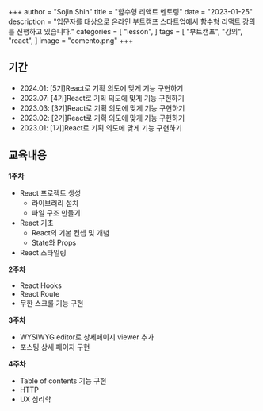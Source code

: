 +++
author = "Sojin Shin"
title = "함수형 리액트 멘토링"
date = "2023-01-25"
description = "입문자를 대상으로 온라인 부트캠프 스타트업에서 함수형 리액트 강의를 진행하고 있습니다."
categories = [
"lesson",
]
tags = [
"부트캠프",
"강의",
"react",
]
image = "comento.png"
+++

## 기간
- 2024.01: [5기]React로 기획 의도에 맞게 기능 구현하기
- 2023.07: [4기]React로 기획 의도에 맞게 기능 구현하기
- 2023.03: [3기]React로 기획 의도에 맞게 기능 구현하기
- 2023.02: [2기]React로 기획 의도에 맞게 기능 구현하기
- 2023.01: [1기]React로 기획 의도에 맞게 기능 구현하기


## 교육내용
**1주차**
- React 프로젝트 생성
  - 라이브러리 설치
  - 파일 구조 만들기
- React 기초
  - React의 기본 컨셉 및 개념
  - State와 Props
- React 스타일링

**2주차**
- React Hooks
- React Route
- 무한 스크롤 기능 구현

**3주차**
- WYSIWYG editor로 상세페이지 viewer 추가
- 포스팅 상세 페이지 구현

**4주차**
- Table of contents 기능 구현
- HTTP
- UX 심리학